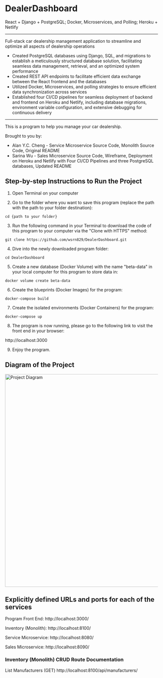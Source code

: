 # DealerDashboard
React + Django + PostgreSQL; Docker, Microservices, and Polling; Heroku + Netlify

--------

Full-stack car dealership management application to streamline and optimize all aspects of dealership operations
* Created PostgreSQL databases using Django, SQL, and migrations to establish a meticulously structured database
solution, facilitating seamless data management, retrieval, and an optimized system performance
* Created REST API endpoints to facilitate efficient data exchange between the React frontend and the databases
* Utilized Docker, Microservices, and polling strategies to ensure efficient data synchronization across services
* Established four CI/CD pipelines for seamless deployment of backend and frontend on Heroku and Netlify,
including database migrations, environment variable configuration, and extensive debugging for continuous delivery

--------

This is a program to help you manage your car dealership.

Brought to you by:

* Alan Y.C. Cheng - Service Microservice Source Code, Monolith Source Code, Original README
* Sarina Wu - Sales Microservice Source Code, Wireframe, Deployment on Heroku and Netlify with Four CI/CD Pipelines and three PostgreSQL databases, Updated README 

## Step-by-step Instructions to Run the Project

1. Open Terminal on your computer

2. Go to the folder where you want to save this program (replace the path with the path to your folder destination):

```
cd {path to your folder}
```

3. Run the following command in your Terminal to download the code of this program to your computer via the "Clone with HTTPS" method:

```
git clone https://github.com/wsrn829/DealerDashboard.git
```

4. Dive into the newly downloaded program folder:

```
cd DealerDashboard
```

5. Create a new database (Docker Volume) with the name "beta-data" in your local computer for this program to store data in:

```
docker volume create beta-data
```

6. Create the blueprints (Docker Images) for the program:

```
docker-compose build
```

7. Create the isolated environments (Docker Containers) for the program:

```
docker-compose up
```

8. The program is now running, please go to the following link to visit the front end in your browser:

http://localhost:3000

9. Enjoy the program.


## Diagram of the Project

<img src="project-beta-diagram.png"
     alt="Project Diagram"
     style="width: 700px;" />






## Explicitly defined URLs and ports for each of the services

Program Front End: http://localhost:3000/

Inventory (Monolith): http://localhost:8100/

Service Microservice: http://localhost:8080/

Sales Microservice: http://localhost:8090/


### Inventory (Monolith) CRUD Route Documentation

List Manufacturers (GET)
http://localhost:8100/api/manufacturers/



